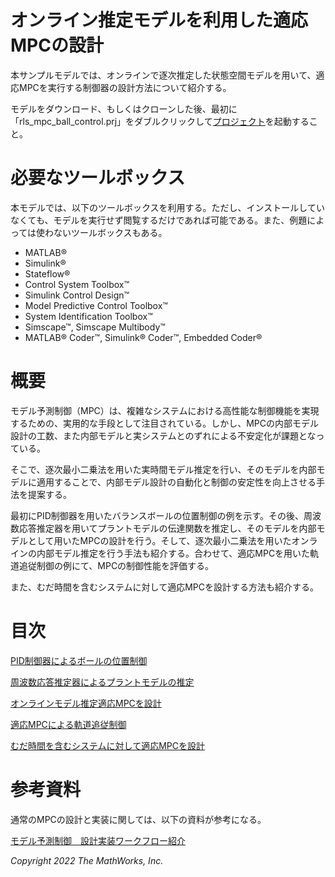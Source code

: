 # オンライン推定モデルを利用した適応MPCの設計


本サンプルモデルでは、オンラインで逐次推定した状態空間モデルを用いて、適応MPCを実行する制御器の設計方法について紹介する。




モデルをダウンロード、もしくはクローンした後、最初に「rls_mpc_ball_control.prj」をダブルクリックして[プロジェクト](https://jp.mathworks.com/help/matlab/projects.html)を起動すること。


# 必要なツールボックス


本モデルでは、以下のツールボックスを利用する。ただし、インストールしていなくても、モデルを実行せず閲覧するだけであれば可能である。また、例題によっては使わないツールボックスもある。



   -  MATLAB® 
   -  Simulink® 
   -  Stateflow® 
   -  Control System Toolbox™ 
   -  Simulink Control Design™ 
   -  Model Predictive Control Toolbox™ 
   -  System Identification Toolbox™ 
   -  Simscape™, Simscape Multibody™ 
   -  MATLAB® Coder™, Simulink® Coder™, Embedded Coder® 

# 概要


モデル予測制御（MPC）は、複雑なシステムにおける高性能な制御機能を実現するための、実用的な手段として注目されている。しかし、MPCの内部モデル設計の工数、また内部モデルと実システムとのずれによる不安定化が課題となっている。




そこで、逐次最小二乗法を用いた実時間モデル推定を行い、そのモデルを内部モデルに適用することで、内部モデル設計の自動化と制御の安定性を向上させる手法を提案する。




最初にPID制御器を用いたバランスボールの位置制御の例を示す。その後、周波数応答推定器を用いてプラントモデルの伝達関数を推定し、そのモデルを内部モデルとして用いたMPCの設計を行う。そして、逐次最小二乗法を用いたオンラインの内部モデル推定を行う手法も紹介する。合わせて、適応MPCを用いた軌道追従制御の例にて、MPCの制御性能を評価する。




また、むだ時間を含むシステムに対して適応MPCを設計する方法も紹介する。


# 目次


[PID制御器によるボールの位置制御](/explain_ball_control_with_PID_md.md)




[周波数応答推定器によるプラントモデルの推定](/run_FRE_and_analyze_frd_data_md.md)




[オンラインモデル推定適応MPCを設計](/design_RLS_MPC_controller_md.md)




[適応MPCによる軌道追従制御](/design_trajectory_control_MPC_md.md)




[むだ時間を含むシステムに対して適応MPCを設計](/design_MPC_with_delay_md.md)


  
# 参考資料


通常のMPCの設計と実装に関しては、以下の資料が参考になる。




[モデル予測制御　設計実装ワークフロー紹介](https://jp.mathworks.com/matlabcentral/fileexchange/77879-mpc-implementation-example/)


  


*Copyright 2022 The MathWorks, Inc.*



